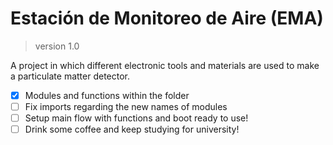 # Estación de Monitoreo de Aire (EMA)
> version 1.0

A project in which different electronic tools and materials are used to make a particulate matter detector.

- [x] Modules and functions within the folder
- [ ] Fix imports regarding the new names of modules
- [ ] Setup main flow with functions and boot ready to use!
- [ ] Drink some coffee and keep studying for university!
